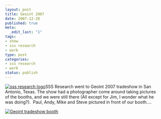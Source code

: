 ```yaml
--- 
layout: post
title: Geoint 2007
date: 2007-12-28
published: true
meta: 
  _edit_last: "1"
tags: 
- show
- sss research
- work
type: post
categories: 
- sss research
- work
status: publish
---
```



[![sss research logo](http://media.eick.us/2011/05/2100011493_fa192b46c0_m.jpg)](http://sss-research.com)SSS Research went to Geoint 2007 tradeshow in San Antonio, Texas. The show had a photographer come around taking pictures of the booths, and we were still there (All except for Jim, I wonder what he was doing?).  Paul, Andy, Mike and Steve pictured in front of our booth....

  

[![Geoint tradeshow booth](http://media.eick.us/2011/05/2098906086_c38ce0b762.jpg)](http://www.flickr.com/photos/19429588@N00/2098906086/ "Geoint tradeshow booth")

